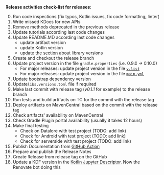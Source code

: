 **Release activities check-list for releases:**

0. Run code inspections (fix typos, Kotlin issues, fix code formatting, linter)
1. Write missed KDocs for new APIs
2. Remove methods deprecated in the previous release 
3. Update tutorials according last code changes
4. Update README.MD according last code changes
   - update artifact version
   - update Kotlin version
   - update the [section](README.md#kotlin-kotlin-jupyter-openapi-arrow-and-jdk-versions) about library versions
5. Create and checkout the release branch
6. Update project version in the file `gradle.properties` (i.e. 0.9.0 -> 0.10.0)
   - For major releases: update project version in the file [`v.list`](https://github.com/Kotlin/dataframe/blame/master/docs/StardustDocs/v.list)
   - For major releases: update project version in the file [`main.yml`](https://github.com/Kotlin/dataframe/blob/master/.github/workflows/main.yml)
7. Update bootstrap dependency version
8. Update`libs.versions.toml` file if required
9. Make last commit with release tag (_v0.1.1_ for example) to the release branch
10. Run tests and build artifacts on TC for the commit with the release tag
11. Deploy artifacts on MavenCentral based on the commit with the release tag 
12. Check artifacts' availability on MavenCentral 
13. Check Gradle Plugin portal availability (usually it takes 12 hours)
14. Make final testing
    - Check on Datalore with test project (TODO: add link)
    - Check for Android with test project (TODO: add link)
    - Check for serverside with test project (TODO: add link)
15. Publish Documentation from [GitHub Action](https://github.com/Kotlin/dataframe/actions/workflows/main.yml)
16. Prepare and publish the Release Notes 
17. Create Release from release tag on the GitHub 
18. Update a KDF version in the [Kotlin Jupyter Descriptor](https://github.com/Kotlin/kotlin-jupyter-libraries/blob/master/dataframe.json). Now the Renovate bot doing this 
